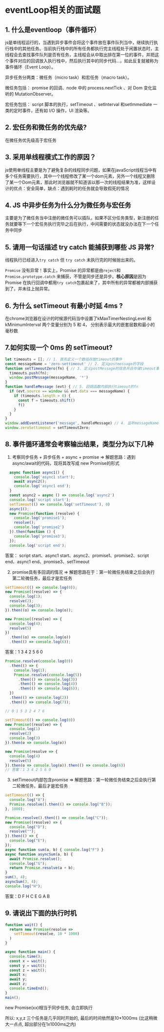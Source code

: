 # eventLoop相关的面试题

## 1. 什么是eventloop（事件循环）

js是单线程运行的，当遇到异步事件会将这个事件放在事件队列当中，继续执行执行栈中的其他任务。当前执行栈中的所有任务都执行完主线程处于闲置状态时，主线程会去查找事件队列是否有任务，主线程会从中取出排在第一位的事件，并把这个事件对应的回调放入执行栈中，然后执行其中的同步代码...，如此反复就被称为事件循环（Event Loop）。

异步任务分两类：微任务（micro task）和宏任务（macro task）。

微任务包括： promise 的回调、node 中的 process.nextTick 、对 Dom 变化监听的 MutationObserver。

宏任务包括： script 脚本的执行，setTimeout 、setInterval 和setImmediate 一类的定时事件，还有如 I/O 操作，UI 渲染等。

## 2. 宏任务和微任务的优先级?

在微任务优先级高于宏任务

## 3. 采用单线程模式工作的原因？

js使用单线程主要是为了避免复杂的线程同步问题，如果在javaScript线程当中有多个任务需要执行，其中一个线程修改了某一个dom元素，另外一个线程又删除了某一个Dom元素，那此时浏览器就不知道该以那一次的线程结果为准，这样设计的优点：安全简单，缺点：遇到耗时的任务就会导致假死的情况

## 4. JS 中异步任务为什么分为微任务与宏任务

主要是为了微任务当中注册的微任务可以插队，如果不区分任务类型，新注册的任务就要等下一个宏任务执行完毕之后在执行，中间需要的状态就没办法在下一个任务中同步

## 5. 请用一句话描述 try catch 能捕获到哪些 JS 异常?

线程执行已经进入```try catch``` 但 ```try catch``` 未执行完的时候抛出来的。

```Promise``` 没有异常！事实上，Promise 的异常都是由``` reject ```和``` Promise.prototype.catch``` 来捕获，不管是同步还是异步。**核心原因**是因为 Promise 在执行回调中都用` try catch `包裹起来了，其中所有的异常都被内部捕获到了，并未往上抛异常。

## 6. 为什么 setTimeout 有最小时延 4ms ?

在chrome浏览器在设计的时候源代码当中设置了kMaxTimerNestingLevel 和 kMinimumInterval 两个变量分别为 5 和 4， 分别表示最大的嵌套层数和最小的毫秒数

## 7.如何实现一个 0ms 的 setTimeout?

```js
let timeouts = []; // 1. 首先定义一个数组存放timeout的事件
const messageName = 'zero-settimeout' // 2. 定义postmessage的字段
function setTimeoutZero(fn) { // 3. 定义postMessage的信息并且存储timeout事件
  timeouts.push(fn);
  window.postMessage(messageName, '*')
}
function handleMessage (evt) { // 5. 回调函数内部执行timeout的fn
  if (evt.source == window && evt.data === messageName) {
    if (timeouts.length > 0) {
      const f = timeouts.shift()
      f()
    }
  }
}
window.addEventListener('message', handleMessage) // 4. 监听messageName的事件，定义回调函数
window.zeroSettimeout = setTimeoutZero;
```

## 8. 事件循环通常会考察输出结果，类型分为以下几种

1. 考察同步任务 + 异步任务 + async + promise => 解题思路：遇到async/await的代码，现将其改写成 new Promise的形式

```js
  async function async1() {
    console.log('async1 start');
    await async2();
    console.log('async1 end');
  }
  const async2 = async () => console.log('async2')
  console.log('script start');
  setTimeout(() => console.log('setTimeout'), 0)
  async1();
  new Promise(function (resolve) {
    console.log('promise1');
    resolve();
    console.log('promise2')
  }).then(function () {
    console.log('promise3');
  });
  console.log('script end');
```
答案： script start、async1 start、async2、promise1、promise2、script end、async1 end、promise3、setTimeout

2. promise具有多回调的情况 => 解题思路在于：第一轮微任务结束之后会执行第二轮微任务，最后才是宏任务

```js
setTimeout(() => console.log(0));
new Promise((resolve) => {
  console.log(1);
  resolve(2);
  console.log(3);
}).then((o) => console.log(o));

new Promise((resolve) => {
  console.log(4);
  resolve(5)
})
  .then((o) => console.log(o))
  .then(() => console.log(6));
```
答案：1 3 4 2 5 6 0 
              
```js
Promise.resolve(console.log(0))
  .then(() => {
    console.log(1);
    Promise.resolve(console.log(5))
      .then(() => console.log(3))
      .then(() => console.log(4))
      .then(() => console.log(6));
  })
  .then(() => console.log(2))
  .then(() => console.log(7));

// 0 1 5 3 2 4 7 6 

setTimeout(() => console.log(0))
new Promise((resolve) => {
  console.log(1)
  resolve(2)
  console.log(3)
}).then(o => console.log(o))

new Promise(resolve => {
  console.log(4)
  resolve(5)
}).then(o => console.log(o)).then(() => console.log(6))
// 答案：1 3 4 2 5 6 0
```
3. setTimeout内部包含promise => 解题思路：第一轮微任务结束之后会执行第二轮微任务，最后才是宏任务

```js
setTimeout(() => {
  console.log("A");
  Promise.resolve().then(() => console.log("B"));
}, 1000);

Promise.resolve().then(() => console.log("C"));
new Promise((resolve) => {
  console.log("D");
  resolve("");
}).then(() => {
  console.log("E");
});
async function sum(a, b) { console.log("F") }
async function asyncSum(a, b) {
  await Promise.resolve();
  console.log("G");
  return Promise.resolve(a + b);
}
sum(3, 4);
asyncSum(3, 4);
console.log("H");
```
答案：D F H C E G A B

## 9. 请说出下面的执行时机
```js
function wait() {
  return new Promise(resolve =>
    setTimeout(resolve, 10 * 1000)
  )
}

async function main() {
  console.time();
  const x = wait();
  const y = wait();
  const z = wait();
  await x;
  await y;
  await z;
  console.timeEnd();
}
main();
```

new Promise(xx)相当于同步任务, 会立即执行

所以: x,y,z 三个任务是几乎同时开始的, 最后的时间依然是10*1000ms (比这稍微大一点点, 超出部分在1x1000ms之内)